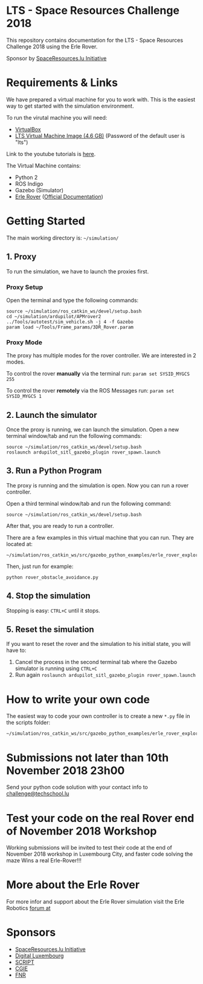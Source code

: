 # LTS - Space Resources Challenge 2018

This repository contains documentation for the LTS - Space Resources Challenge 2018 using the Erle Rover.

Sponsor by [SpaceResources.lu Initiative](https://spaceresources.public.lu/en.html)

# Requirements & Links

We have prepared a virtual machine for you to work with.
This is the easiest way to get started with the simulation environment.

To run the virutal machine you will need:

- [VirtualBox](www.virtualbox.org)
- [LTS Virtual Machine Image (4.6 GB)](https://goo.gl/RvPFjc) (Password of the default user is "lts")

Link to the youtube tutorials is [here](https://www.youtube.com/playlist?list=PLya9cR8AUBydU-pzImClcrSf0GKgXXg89).

The Virtual Machine contains:

- Python 2
- ROS Indigo
- Gazebo (Simulator)
- [Erle Rover](https://erlerobotics.com/blog/erle-rover/) ([Official Documentation](http://docs.erlerobotics.com/simulation))

# Getting Started

The main working directory is: `~/simulation/`

## 1. Proxy

To run the simulation, we have to launch the proxies first.

### Proxy Setup

Open the terminal and type the following commands:

	source ~/simulation/ros_catkin_ws/devel/setup.bash 
	cd ~/simulation/ardupilot/APMrover2
	../Tools/autotest/sim_vehicle.sh -j 4 -f Gazebo
	param load ~/Tools/Frame_params/3DR_Rover.param

### Proxy Mode

The proxy has multiple modes for the rover controller.
We are interested in 2 modes.

To control the rover **manually** via the terminal run: `param set SYSID_MYGCS 255`

To control the rover **remotely** via the ROS Messages run: `param set SYSID_MYGCS 1`

## 2. Launch the simulator

Once the proxy is running, we can launch the simulation.
Open a new terminal window/tab and run the following commands:

	source ~/simulation/ros_catkin_ws/devel/setup.bash
	roslaunch ardupilot_sitl_gazebo_plugin rover_spawn.launch

## 3. Run a Python Program

The proxy is running and the simulation is open. Now you can run a rover controller.

Open a third terminal window/tab and run the following command:

	source ~/simulation/ros_catkin_ws/devel/setup.bash

After that, you are ready to run a controller.

There are a few examples in this virtual machine that you can run.
They are located at:

	~/simulation/ros_catkin_ws/src/gazebo_python_examples/erle_rover_explorer/scripts

Then, just run for example:

	python rover_obstacle_avoidance.py

## 4. Stop the simulation

Stopping is easy: `CTRL+C` until it stops.

## 5. Reset the simulation

If you want to reset the rover and the simulation to his initial state, you will have to:

1. Cancel the process in the second terminal tab where the Gazebo simulator is running using `CTRL+C`
2. Run again `roslaunch ardupilot_sitl_gazebo_plugin rover_spawn.launch`

# How to write your own code

The easiest way to code your own controller is to create a new `*.py` file in the scripts folder:

	~/simulation/ros_catkin_ws/src/gazebo_python_examples/erle_rover_explorer/scripts

# Submissions not later than 10th November 2018 23h00

Send your python code solution with your contact info to challenge@techschool.lu

# Test your code on the real Rover end of November 2018 Workshop

Working submissions will be invited to test their code at the end of November 2018 workshop in Luxembourg City, and faster code solving the maze Wins a real Erle-Rover!!!

# More about the Erle Rover

For more infor and support about the Erle Rover simulation visit the Erle Robotics [forum at](http://forum.erlerobotics.com/c/robots/erle-rover)

# Sponsors

- [SpaceResources.lu Initiative](https://spaceresources.public.lu/en.html)
- [Digital Luxembourg](https://digital-luxembourg.public.lu)
- [SCRIPT](https://portal.education.lu/script/)
- [CGIE](https://portal.education.lu/cgie/)
- [FNR](https://www.fnr.lu)
